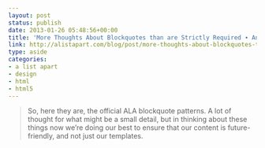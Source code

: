 ```yaml
---
layout: post
status: publish
date: 2013-01-26 05:48:56+00:00
title: 'More Thoughts About Blockquotes than are Strictly Required ∙ An A List Apart Blog Post'
link: http://alistapart.com/blog/post/more-thoughts-about-blockquotes-than-are-strictly-required?utm_source=feedburner&utm_medium=feed&utm_campaign=Feed:alistapart/mainAListApart#When:20:52:28Z
type: aside
categories:
- a list apart
- design
- html
- html5
---
```


> 
  
> 
> So, here they are, the official ALA blockquote patterns. A lot of thought for what might be a small detail, but in thinking about these things now we’re doing our best to ensure that our content is future-friendly, and not just our templates.
> 
> 

